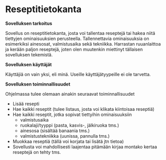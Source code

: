# Reseptitietokanta

**Sovelluksen tarkoitus**

Sovellus on reseptitietokanta, josta voi tallentaa reseptejä tai hakea niitä tiettyjen ominaisuuksien perusteella.
Tallennettavia ominaisuuksia on esimerkiksi ainesosat, valmistusaika sekä tekniikka. Harrastan ruuanlaittoa ja kerään paljon reseptejä, joten olen muutenkin miettinyt tällaisen sovelluksen tekemistä.

**Sovelluksen käyttäjät**

Käyttäjiä on vain yksi, eli minä. Useille käyttäjätyypeille ei ole tarvetta.

**Sovelluksen toiminnallisuudet**

Ohjelmassa tulee olemaan ainakin seuraavat toiminnallisuudet
- Lisää resepti
- Hae kaikki reseptit (tulee listaus, josta voi klikata kiintoisaa reseptiä)
- Hae kaikki reseptit, jotka sopivat tiettyihin ominaisuuksiin
    - valmistusaika
    - ruokalaji/tyyppi (pasta, kasvis-, jälkiruoka tms.)
    - ainesosa (sisältää banaania tms.)
    - valmistustekniikka (uunissa, pannulla tms.)
- Muokkaa reseptiä (tällä voi korjata tai lisätä jtn tietoa)
- Sovellusta voi mahdollisesti laajentaa pitämään kirjaa montako kertaa reseptejä on tehty tms.
